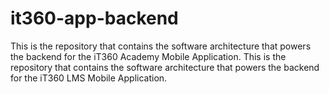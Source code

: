 # it360-app-backend

This is the repository that contains the software architecture that powers the backend for the iT360 Academy Mobile Application. This is the repository that contains the software architecture that powers the backend for the iT360 LMS Mobile Application.
